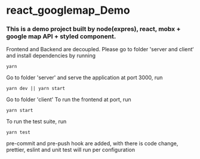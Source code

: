 # react_googlemap_Demo

### This is a demo project built by node(expres), react, mobx + google map API + styled component.

Frontend and Backend are decoupled. Please go to folder 'server and client‘ and install dependencies by running
```
yarn
```

Go to folder 'server' and serve the application at port 3000, run
```
yarn dev || yarn start
```

Go to folder 'client' To run the frontend at port, run
```
yarn start
```

To run the test suite, run
```
yarn test
```

pre-commit and pre-push hook are added, with there is code change, prettier, eslint and unit test will run per configuration

